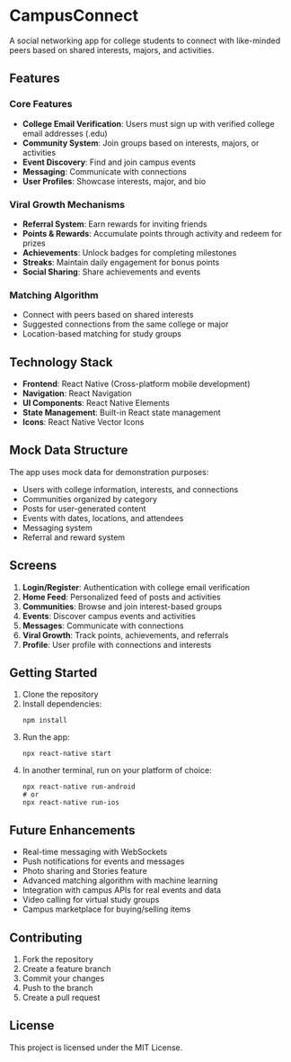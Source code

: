 # CampusConnect

A social networking app for college students to connect with like-minded peers based on shared interests, majors, and activities.

## Features

### Core Features
- **College Email Verification**: Users must sign up with verified college email addresses (.edu)
- **Community System**: Join groups based on interests, majors, or activities
- **Event Discovery**: Find and join campus events
- **Messaging**: Communicate with connections
- **User Profiles**: Showcase interests, major, and bio

### Viral Growth Mechanisms
- **Referral System**: Earn rewards for inviting friends
- **Points & Rewards**: Accumulate points through activity and redeem for prizes
- **Achievements**: Unlock badges for completing milestones
- **Streaks**: Maintain daily engagement for bonus points
- **Social Sharing**: Share achievements and events

### Matching Algorithm
- Connect with peers based on shared interests
- Suggested connections from the same college or major
- Location-based matching for study groups

## Technology Stack

- **Frontend**: React Native (Cross-platform mobile development)
- **Navigation**: React Navigation
- **UI Components**: React Native Elements
- **State Management**: Built-in React state management
- **Icons**: React Native Vector Icons

## Mock Data Structure

The app uses mock data for demonstration purposes:

- Users with college information, interests, and connections
- Communities organized by category
- Posts for user-generated content
- Events with dates, locations, and attendees
- Messaging system
- Referral and reward system

## Screens

1. **Login/Register**: Authentication with college email verification
2. **Home Feed**: Personalized feed of posts and activities
3. **Communities**: Browse and join interest-based groups
4. **Events**: Discover campus events and activities
5. **Messages**: Communicate with connections
6. **Viral Growth**: Track points, achievements, and referrals
7. **Profile**: User profile with connections and interests

## Getting Started

1. Clone the repository
2. Install dependencies:
   ```
   npm install
   ```
3. Run the app:
   ```
   npx react-native start
   ```
4. In another terminal, run on your platform of choice:
   ```
   npx react-native run-android
   # or
   npx react-native run-ios
   ```

## Future Enhancements

- Real-time messaging with WebSockets
- Push notifications for events and messages
- Photo sharing and Stories feature
- Advanced matching algorithm with machine learning
- Integration with campus APIs for real events and data
- Video calling for virtual study groups
- Campus marketplace for buying/selling items

## Contributing

1. Fork the repository
2. Create a feature branch
3. Commit your changes
4. Push to the branch
5. Create a pull request

## License

This project is licensed under the MIT License.